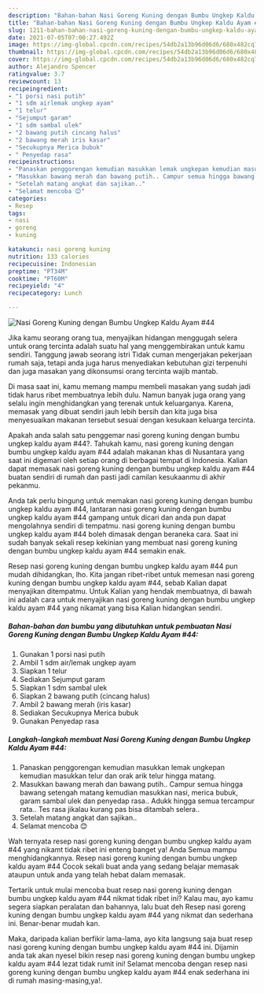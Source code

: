 ```yaml
---
description: "Bahan-bahan Nasi Goreng Kuning dengan Bumbu Ungkep Kaldu Ayam #44 yang enak dan Mudah Dibuat"
title: "Bahan-bahan Nasi Goreng Kuning dengan Bumbu Ungkep Kaldu Ayam #44 yang enak dan Mudah Dibuat"
slug: 1211-bahan-bahan-nasi-goreng-kuning-dengan-bumbu-ungkep-kaldu-ayam-44-yang-enak-dan-mudah-dibuat
date: 2021-07-05T07:00:27.492Z
image: https://img-global.cpcdn.com/recipes/54db2a13b96d06d6/680x482cq70/nasi-goreng-kuning-dengan-bumbu-ungkep-kaldu-ayam-44-foto-resep-utama.jpg
thumbnail: https://img-global.cpcdn.com/recipes/54db2a13b96d06d6/680x482cq70/nasi-goreng-kuning-dengan-bumbu-ungkep-kaldu-ayam-44-foto-resep-utama.jpg
cover: https://img-global.cpcdn.com/recipes/54db2a13b96d06d6/680x482cq70/nasi-goreng-kuning-dengan-bumbu-ungkep-kaldu-ayam-44-foto-resep-utama.jpg
author: Alejandro Spencer
ratingvalue: 3.7
reviewcount: 13
recipeingredient:
- "1 porsi nasi putih"
- "1 sdm airlemak ungkep ayam"
- "1 telur"
- "Sejumput garam"
- "1 sdm sambal ulek"
- "2 bawang putih cincang halus"
- "2 bawang merah iris kasar"
- "Secukupnya Merica bubuk"
- " Penyedap rasa"
recipeinstructions:
- "Panaskan penggorengan kemudian masukkan lemak ungkepan kemudian masukkan telur dan orak arik telur hingga matang."
- "Masukkan bawang merah dan bawang putih.. Campur semua hingga bawang setengah matang kemudian masukkan nasi, merica bubuk, garam sambal ulek dan penyedap rasa.. Adukk hingga semua tercampur rata.. Tes rasa jikalau kurang pas bisa ditambah selera.."
- "Setelah matang angkat dan sajikan.."
- "Selamat mencoba 😊"
categories:
- Resep
tags:
- nasi
- goreng
- kuning

katakunci: nasi goreng kuning 
nutrition: 133 calories
recipecuisine: Indonesian
preptime: "PT34M"
cooktime: "PT60M"
recipeyield: "4"
recipecategory: Lunch

---
```



![Nasi Goreng Kuning dengan Bumbu Ungkep Kaldu Ayam #44](https://img-global.cpcdn.com/recipes/54db2a13b96d06d6/680x482cq70/nasi-goreng-kuning-dengan-bumbu-ungkep-kaldu-ayam-44-foto-resep-utama.jpg)

Jika kamu seorang orang tua, menyajikan hidangan menggugah selera untuk orang tercinta adalah suatu hal yang menggembirakan untuk kamu sendiri. Tanggung jawab seorang istri Tidak cuman mengerjakan pekerjaan rumah saja, tetapi anda juga harus menyediakan kebutuhan gizi terpenuhi dan juga masakan yang dikonsumsi orang tercinta wajib mantab.

Di masa  saat ini, kamu memang mampu membeli masakan yang sudah jadi tidak harus ribet membuatnya lebih dulu. Namun banyak juga orang yang selalu ingin menghidangkan yang terenak untuk keluarganya. Karena, memasak yang dibuat sendiri jauh lebih bersih dan kita juga bisa menyesuaikan makanan tersebut sesuai dengan kesukaan keluarga tercinta. 



Apakah anda salah satu penggemar nasi goreng kuning dengan bumbu ungkep kaldu ayam #44?. Tahukah kamu, nasi goreng kuning dengan bumbu ungkep kaldu ayam #44 adalah makanan khas di Nusantara yang saat ini digemari oleh setiap orang di berbagai tempat di Indonesia. Kalian dapat memasak nasi goreng kuning dengan bumbu ungkep kaldu ayam #44 buatan sendiri di rumah dan pasti jadi camilan kesukaanmu di akhir pekanmu.

Anda tak perlu bingung untuk memakan nasi goreng kuning dengan bumbu ungkep kaldu ayam #44, lantaran nasi goreng kuning dengan bumbu ungkep kaldu ayam #44 gampang untuk dicari dan anda pun dapat mengolahnya sendiri di tempatmu. nasi goreng kuning dengan bumbu ungkep kaldu ayam #44 boleh dimasak dengan beraneka cara. Saat ini sudah banyak sekali resep kekinian yang membuat nasi goreng kuning dengan bumbu ungkep kaldu ayam #44 semakin enak.

Resep nasi goreng kuning dengan bumbu ungkep kaldu ayam #44 pun mudah dihidangkan, lho. Kita jangan ribet-ribet untuk memesan nasi goreng kuning dengan bumbu ungkep kaldu ayam #44, sebab Kalian dapat menyajikan ditempatmu. Untuk Kalian yang hendak membuatnya, di bawah ini adalah cara untuk menyajikan nasi goreng kuning dengan bumbu ungkep kaldu ayam #44 yang nikamat yang bisa Kalian hidangkan sendiri.

<!--inarticleads1-->

##### Bahan-bahan dan bumbu yang dibutuhkan untuk pembuatan Nasi Goreng Kuning dengan Bumbu Ungkep Kaldu Ayam #44:

1. Gunakan 1 porsi nasi putih
1. Ambil 1 sdm air/lemak ungkep ayam
1. Siapkan 1 telur
1. Sediakan Sejumput garam
1. Siapkan 1 sdm sambal ulek
1. Siapkan 2 bawang putih (cincang halus)
1. Ambil 2 bawang merah (iris kasar)
1. Sediakan Secukupnya Merica bubuk
1. Gunakan  Penyedap rasa




<!--inarticleads2-->

##### Langkah-langkah membuat Nasi Goreng Kuning dengan Bumbu Ungkep Kaldu Ayam #44:

1. Panaskan penggorengan kemudian masukkan lemak ungkepan kemudian masukkan telur dan orak arik telur hingga matang.
1. Masukkan bawang merah dan bawang putih.. Campur semua hingga bawang setengah matang kemudian masukkan nasi, merica bubuk, garam sambal ulek dan penyedap rasa.. Adukk hingga semua tercampur rata.. Tes rasa jikalau kurang pas bisa ditambah selera..
1. Setelah matang angkat dan sajikan..
1. Selamat mencoba 😊




Wah ternyata resep nasi goreng kuning dengan bumbu ungkep kaldu ayam #44 yang nikamt tidak ribet ini enteng banget ya! Anda Semua mampu menghidangkannya. Resep nasi goreng kuning dengan bumbu ungkep kaldu ayam #44 Cocok sekali buat anda yang sedang belajar memasak ataupun untuk anda yang telah hebat dalam memasak.

Tertarik untuk mulai mencoba buat resep nasi goreng kuning dengan bumbu ungkep kaldu ayam #44 nikmat tidak ribet ini? Kalau mau, ayo kamu segera siapkan peralatan dan bahannya, lalu buat deh Resep nasi goreng kuning dengan bumbu ungkep kaldu ayam #44 yang nikmat dan sederhana ini. Benar-benar mudah kan. 

Maka, daripada kalian berfikir lama-lama, ayo kita langsung saja buat resep nasi goreng kuning dengan bumbu ungkep kaldu ayam #44 ini. Dijamin anda tak akan nyesel bikin resep nasi goreng kuning dengan bumbu ungkep kaldu ayam #44 lezat tidak rumit ini! Selamat mencoba dengan resep nasi goreng kuning dengan bumbu ungkep kaldu ayam #44 enak sederhana ini di rumah masing-masing,ya!.

